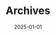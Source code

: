 ---
title: "Archives"
description: This is the archives for nclsbayona's blog .
date: 2025-01-01
layout: "archives"
slug: "archives"
menu:
    main:
        weight: 2
        params: 
            icon: archives
---